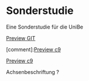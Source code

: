 # Sonderstudie


Eine Sonderstudie für die UniBe

[Preview GIT](http://htmlpreview.github.io/?https://github.com/lukri/Sonderstudie/blob/master/version-1.1/index.html)

[comment]:[Preview c9](https://sonderstudie-lukri.c9users.io/version-1.1/index.html)

[Preview c9](https://preview.c9users.io/lukri/sonderstudie/version-1.1/index.html)



Achsenbeschriftung ? 